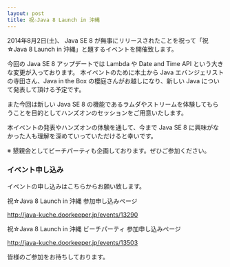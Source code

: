 ```yaml
---
layout: post
title: 祝☆Java 8 Launch in 沖縄
---
```


2014年8月2日(土)、 Java SE 8 が無事にリリースされたことを祝って「祝☆Java 8 Launch in 沖縄」と題するイベントを開催致します。

今回の Java SE 8 アップデートでは Lambda や Date and Time API という大きな変更が入っております。
本イベントのために本土から Java エバンジェリストの寺田さん、Java in the Box の櫻庭さんがお越しになり、新しい Java について発表して頂ける予定です。

また今回は新しい Java SE 8 の機能であるラムダやストリームを体験してもらうことを目的としてハンズオンのセッションをご用意いたします。

本イベントの発表やハンズオンの体験を通して、今まで Java SE 8 に興味がなかった人も理解を深めていっていただけると幸いです。

※ 懇親会としてビーチパーティも企画しております。ぜひご参加ください。

### イベント申し込み

イベントの申し込みはこちらからお願い致します。

祝☆Java 8 Launch in 沖縄 参加申し込みページ

http://java-kuche.doorkeeper.jp/events/13290

祝☆Java 8 Launch in 沖縄 ビーチパーティ 参加申し込みページ

http://java-kuche.doorkeeper.jp/events/13503

皆様のご参加をお待ちしております。
